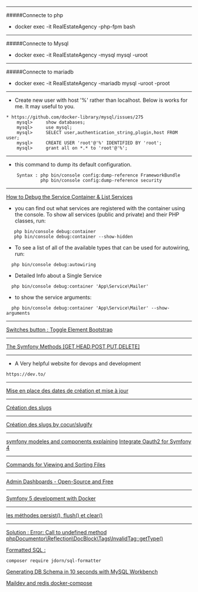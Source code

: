 ***
#####Connecte to php
* docker exec -it  RealEstateAgency -php-fpm bash

***
#####Connecte to Mysql
* docker exec -it RealEstateAgency -mysql mysql -uroot

***
#####Connecte to mariadb
*  docker exec -it RealEstateAgency -mariadb mysql -uroot -proot

***
* Create new user with host '%' rather than localhost. Below is works for me. It may useful to you.
````
* https://github.com/docker-library/mysql/issues/275
    mysql>     show databases;
    mysql>     use mysql;
    mysql>     SELECT user,authentication_string,plugin,host FROM user;
    mysql>     CREATE USER 'root'@'%' IDENTIFIED BY 'root';
    mysql>     grant all on *.* to 'root'@'%';
````
***
* this command to dump its default configuration.
````
    Syntax : php bin/console config:dump-reference FrameworkBundle
             php bin/console config:dump-reference security
````
***
[How to Debug the Service Container & List Services](https://symfony.com/doc/current/service_container/debug.html)
* you can find out what services are registered with the container using the console.
    To show all services (public and private) and their PHP classes, run:
    
````
   php bin/console debug:container
   php bin/console debug:container --show-hidden
````

* To see a list of all of the available types that can be used for autowiring, run:
````    
  php bin/console debug:autowiring
````
* Detailed Info about a Single Service
````   
  php bin/console debug:container 'App\Service\Mailer'
````    
 *  to show the service arguments:
````
  php bin/console debug:container 'App\Service\Mailer' --show-arguments
````
***
[Switches button : Toggle Element Bootstrap](https://symfony.com/blog/new-in-symfony-4-4-bootstrap-custom-switches)
***
[The Symfony Methods [GET,HEAD,POST,PUT,DELETE]](https://www.ionos.fr/digitalguide/hebergement/aspects-techniques/405-method-not-allowed/)
***

* A Very helpful website for devops and development 
````
https://dev.to/
````
***
[Mise en place des dates de création et mise à jour
](https://nouvelle-techno.fr/actualites/symfony-4-creer-un-blog-pas-a-pas-creer-une-interface-dadministration)
***
[Création des slugs
](https://nouvelle-techno.fr/actualites/symfony-4-creer-un-blog-pas-a-pas-creer-une-interface-dadministration)
***
[Création des slugs by cocur/slugify
](https://github.com/cocur/slugify)
***
[symfony modeles and components explaining](https://dev.to/brpaz/an-introduction-to-symfony--the-foundation-of-modern-php-applications-ehj)
[Integrate Oauth2 for Symfony 4](https://dev.to/_mertsimsek/integrate-oauth2-for-symfony-4-360c)
***
[Commands for Viewing and Sorting Files](https://dev.to/yashsugandh/commands-for-viewing-and-sorting-files-452j)
***
[Admin Dashboards - Open-Source and Free](https://dev.to/sm0ke/admin-dashboards-open-source-and-free-4aep)
***
[Symfony 5 development with Docker](https://dev.to/martinpham/symfony-5-development-with-docker-4hj8)
***
[les méthodes persist(), flush() et clear()](https://openclassrooms.com/forum/sujet/doctrine-persist-update-ou-insert)
***
[Solution : Error: Call to undefined method phpDocumentor\Reflection\DocBlock\Tags\InvalidTag::getType()
](https://github.com/symfony/symfony/issues/36049#issuecomment-599257514)


[Formatted SQL :](https://github.com/doctrine/sql-formatter/)
````
composer require jdorn/sql-formatter
````
[Generating DB Schema in 10 seconds with MySQL Workbench](https://www.youtube.com/watch?v=RbKEYDtkAJI)


[Maildev and redis docker-compose](https://git.stogon.io/jsunier/docker-stack/blob/master/docker-compose.yml)


